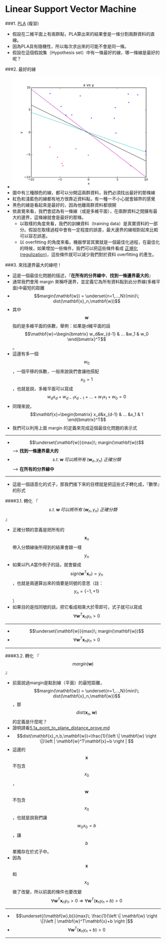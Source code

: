 # Linear Support Vector Machine

###1. [PLA](https://github.com/frank770504/PLA) (複習)
 - 假設在二維平面上有兩群點，PLA算出來的結果會是一條分割兩群資料的直線。
 - 因為PLA具有隨機性，所以每次求出來的可能不會是同一條。
 - 假設在這個假說集（Hypothesis set）中有一條最好的線，哪一條線是最好的呢？

###2. 最好的線
 - ![pla_seperation_lines](pla_seperation_line.png)
  - 圖中有三種顏色的線，都可以分開這兩群資料，我們必須找出最好的那條線
  - 紅色和淺藍色的線都有地方很靠近資料點，有一種一不小心就會越界的感覺
  - 黑色的線是看起來是最好的，因為他離兩群資料都很開
 - 依直覺來看，我們會認為有一條線（或是多維平面），在兩群資料之間擁有最大的邊界，這條線就會是最好的那條。
   - 以取樣的角度來看，我們的訓練資料（training data）是真實資料的一部分。假設在取樣過程中會有一定程度的誤差，最大邊界的線相對起來比較可以容忍誤差。
   - 以 overfitting 的角度來看。機器學習其實就是一個最佳化過程，在最佳化的時候，如果增加一些條件，我們可以把這些條件看成 [正規化(regulization)](https://en.wikipedia.org/wiki/Regularization_%28mathematics%29)，這些條件就可以減少我們對於資料 overfitting 的產生。

###3. 來找邊界最大的線吧！
 - 這是一個最佳化問題的描述，『**在所有的分界線中**，**找到一條邊界最大的**』
 - 通常我們會用 margin 來稱呼邊界，並定義它為所有資料點到此分界線(多維平面)中最短的距離
  - $$margin(\mathbf{w}) = \underset{n=1,...,N}{min}\; dist(\mathbf{x}_n,\mathbf{w})$$
  - 其中$$\mathbf{w}$$指的是多維平面的係數，舉例：如果是d維平面的話$$\mathbf{w}=\begin{bmatrix}
 w_d&w_{d-1}  & ... &w_1  & w_0 
\end{bmatrix}^T$$。
  - 這邊有多一個$$w_0$$，一個平移的係數，一般來說我們會讓他搭配$$x_0=1$$，也就是說，多維平面可以寫成$$w_dx_d+w_{d-1}x_{d-1}+...+w_1x_1+w_0=0$$
  - 同理來說，$$\mathbf{x}=\begin{bmatrix} x_d&x_{d-1}  & ... &x_1  & 1 \end{bmatrix}^T$$
 - 我們可以利用上面 margin 的定義來完成這個最佳化問題的表示式
---
  - $$\underset{\mathbf{w}}{max}\; margin(\mathbf{w})$$ --> **找到一條邊界最大的**
  - $$s.t.\; \mathbf{w}\, 可以將所有\; (\mathbf{w}_n,y_n)\; 正確分類$$ --> **在所有的分界線中**
---
 - 這是一個語意化的式子，那我們接下來的目標就是把這些式子轉化成，『數學』的形式

####3.1. 轉化 『$$s.t.\; \mathbf{w}\, 可以將所有\; (\mathbf{w}_n,y_n)\; 正確分類$$』
 - 正確分類的意義是把所有的$$\mathbf{x}_n$$帶入分類線後所得到的結果會跟一樣$$y_n$$
 - 如果以PLA當作例子的話，就會變成 $$sign(\mathbf{w}^{T}\mathbf{x}_n)=y_n$$，也就是兩邊算出來的值要是同號的意思（註：$$y_n=\left \{-1,+1\right \}$$）
 - 如果目的是找同號的話，把它看成相乘大於零即可，式子就可以寫成 $$\forall \mathbf{w}^{T}{\mathbf{x}_n}y_n>0$$
---
 - $$\underset{\mathbf{w}}{max}\; margin(\mathbf{w})$$
 - $$\forall \mathbf{w}^{T}{\mathbf{x}_n}y_n>0$$
---
####3.2. 轉化 『$$margin(\mathbf{w})$$』
 - 前面說過margin是點到線（平面）的最短距離，$$margin(\mathbf{w}) = \underset{n=1,...,N}{min}\; dist(\mathbf{x}_n,\mathbf{w})$$，那$$dist(\mathbf{x}_n,\mathbf{w})$$的定義是什麼呢？
  - 證明請看[5.1a_point_to_plane_distance_prove.md](5.1a_point_to_plane_distance_prove.md)
 - $$dist(\mathbf{x}_n,b,\mathbf{w})=\frac{1}{\left \| \mathbf{w} \right \|}\left | \mathbf{w}^T\mathbf{x}+b \right | $$
  - 這邊的$$\mathbf{x}$$不包含$$x_0$$，$$\mathbf{w}$$不包含$$x_0$$，也就是說我們讓$$w_0x_0=b$$，讓$$b$$單獨存在於式子中。
  - 因為$$\mathbf{x}$$和$$x_0$$做了改變，所以前面的條件也要改變$$\forall \mathbf{w}^{T}{\mathbf{x}_n}y_n>0\Rightarrow\forall \mathbf{w}^{T}({\mathbf{x}_n}y_n+b)>0$$
---
 - $$\underset{(\mathbf{w},b)}{max}\; \frac{1}{\left \| \mathbf{w} \right \|}\left | \mathbf{w}^T\mathbf{x}+b \right |$$
 - $$\forall \mathbf{w}^{T}({\mathbf{x}_n}y_n+b)>0$$
---
